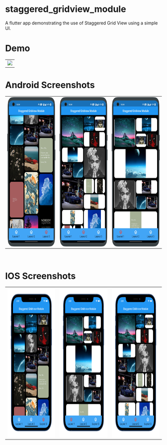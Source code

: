 # staggered_gridview_module

A flutter app demonstrating the use of Staggered Grid View using a simple UI.


# Demo
  <table>
  <tr>
  <td><img src="https://github.com/MarvelApps-Flutter/staggered_grid_view/blob/master/working_demo/staggered_gridview_module.gif" height="480px"></td>
    </tr>
  </table>

# Android Screenshots

<table>
  <tr>
    <td><img src="https://github.com/MarvelApps-Flutter/staggered_grid_view/blob/master/screenshots/android/android1.png" height="480px"></td>
    <td><img src="https://github.com/MarvelApps-Flutter/staggered_grid_view/blob/master/screenshots/android/android2.png" height="480px"></td>
    <td><img src="https://github.com/MarvelApps-Flutter/staggered_grid_view/blob/master/screenshots/android/android3.png" height="480px"></td>
  </tr>
 </table>


</br>

# IOS Screenshots

<table>
  <tr>
    <td><img src="https://github.com/MarvelApps-Flutter/staggered_grid_view/blob/master/screenshots/ios/ios1.png" height="480px"></td>
    <td><img src="https://github.com/MarvelApps-Flutter/staggered_grid_view/blob/master/screenshots/ios/ios2.png" height="480px"></td>
    <td><img src="https://github.com/MarvelApps-Flutter/staggered_grid_view/blob/master/screenshots/ios/ios3.png" height="480px"></td>
  </tr>
 </table>


